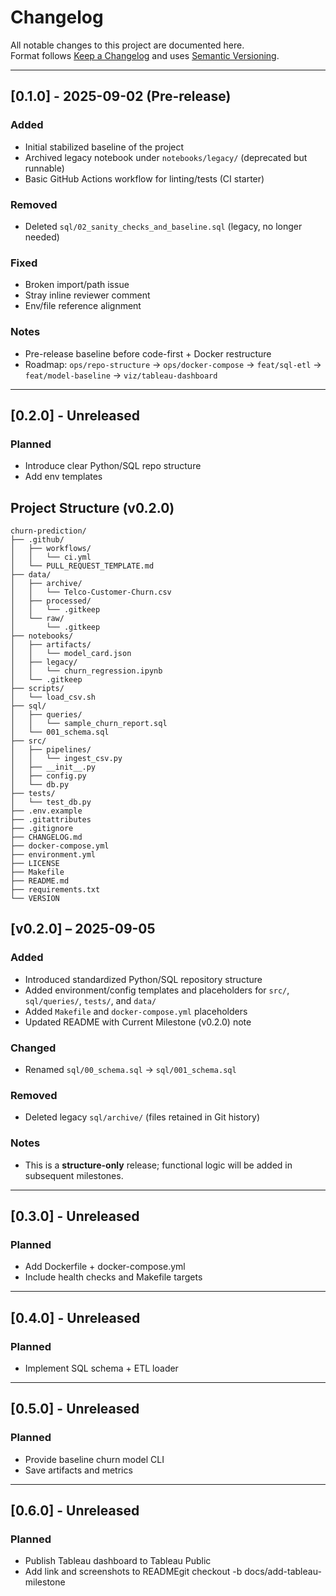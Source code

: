 # Changelog
All notable changes to this project are documented here.  
Format follows [Keep a Changelog](https://keepachangelog.com/en/1.1.0/) and uses [Semantic Versioning](https://semver.org/).

---

## [0.1.0] - 2025-09-02 (Pre-release)

### Added
- Initial stabilized baseline of the project
- Archived legacy notebook under `notebooks/legacy/` (deprecated but runnable)
- Basic GitHub Actions workflow for linting/tests (CI starter)

### Removed
- Deleted `sql/02_sanity_checks_and_baseline.sql` (legacy, no longer needed)

### Fixed
- Broken import/path issue
- Stray inline reviewer comment
- Env/file reference alignment

### Notes
- Pre-release baseline before code-first + Docker restructure
- Roadmap: `ops/repo-structure` → `ops/docker-compose` → `feat/sql-etl` → `feat/model-baseline` → `viz/tableau-dashboard`

---

## [0.2.0] - Unreleased
### Planned
- Introduce clear Python/SQL repo structure
- Add env templates

## Project Structure (v0.2.0)

```
churn-prediction/
├── .github/
│   ├── workflows/
│   │   └── ci.yml
│   └── PULL_REQUEST_TEMPLATE.md
├── data/
│   ├── archive/
│   │   └── Telco-Customer-Churn.csv
│   ├── processed/
│   │   └── .gitkeep
│   └── raw/
│       └── .gitkeep
├── notebooks/
│   ├── artifacts/
│   │   └── model_card.json
│   ├── legacy/
│   │   └── churn_regression.ipynb
│   └── .gitkeep
├── scripts/
│   └── load_csv.sh
├── sql/
│   ├── queries/
│   │   └── sample_churn_report.sql
│   └── 001_schema.sql
├── src/
│   ├── pipelines/
│   │   └── ingest_csv.py
│   ├── __init__.py
│   ├── config.py
│   └── db.py
├── tests/
│   └── test_db.py
├── .env.example
├── .gitattributes
├── .gitignore
├── CHANGELOG.md
├── docker-compose.yml
├── environment.yml
├── LICENSE
├── Makefile
├── README.md
├── requirements.txt
└── VERSION
```
## [v0.2.0] – 2025-09-05
### Added
- Introduced standardized Python/SQL repository structure
- Added environment/config templates and placeholders for `src/`, `sql/queries/`, `tests/`, and `data/`
- Added `Makefile` and `docker-compose.yml` placeholders
- Updated README with Current Milestone (v0.2.0) note

### Changed
- Renamed `sql/00_schema.sql` → `sql/001_schema.sql`

### Removed
- Deleted legacy `sql/archive/` (files retained in Git history)

### Notes
- This is a **structure-only** release; functional logic will be added in subsequent milestones.


---

## [0.3.0] - Unreleased
### Planned
- Add Dockerfile + docker-compose.yml
- Include health checks and Makefile targets

---

## [0.4.0] - Unreleased
### Planned
- Implement SQL schema + ETL loader

---

## [0.5.0] - Unreleased
### Planned
- Provide baseline churn model CLI
- Save artifacts and metrics

---

## [0.6.0] - Unreleased
### Planned
- Publish Tableau dashboard to Tableau Public
- Add link and screenshots to READMEgit checkout -b docs/add-tableau-milestone